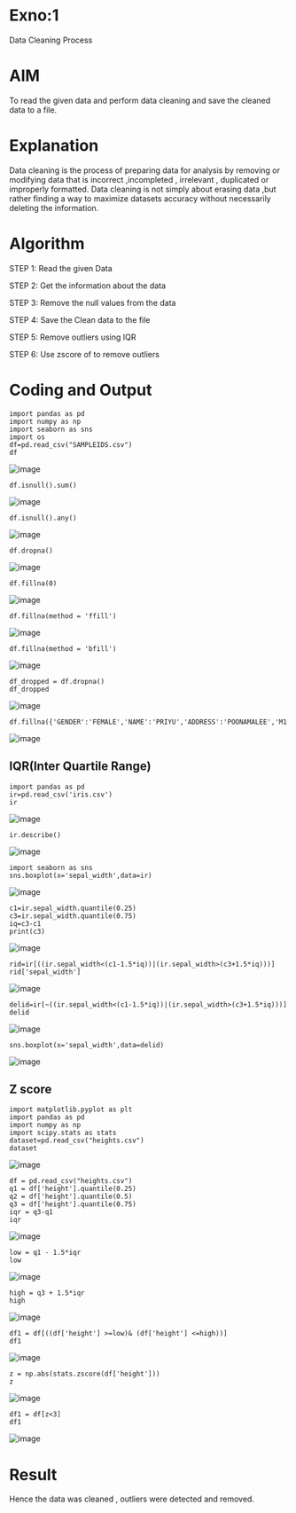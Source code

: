 # Exno:1
Data Cleaning Process

# AIM
To read the given data and perform data cleaning and save the cleaned data to a file.

# Explanation
Data cleaning is the process of preparing data for analysis by removing or modifying data that is incorrect ,incompleted , irrelevant , duplicated or improperly formatted. Data cleaning is not simply about erasing data ,but rather finding a way to maximize datasets accuracy without necessarily deleting the information.

# Algorithm
STEP 1: Read the given Data

STEP 2: Get the information about the data

STEP 3: Remove the null values from the data

STEP 4: Save the Clean data to the file

STEP 5: Remove outliers using IQR

STEP 6: Use zscore of to remove outliers

# Coding and Output
```
import pandas as pd
import numpy as np
import seaborn as sns
import os 
df=pd.read_csv("SAMPLEIDS.csv")
df
```
![image](https://github.com/Krishnakanth23006762/exno1/assets/138849446/f69feace-4bb9-461a-b4a8-d6c7e8fc2f02)
```
df.isnull().sum()
```
![image](https://github.com/Krishnakanth23006762/exno1/assets/138849446/682177ed-babf-4708-81e4-848eb1f865df)
```
df.isnull().any()
```
![image](https://github.com/Krishnakanth23006762/exno1/assets/138849446/72f3d5b5-cfef-4f0e-ba28-c8de2311f935)

```
df.dropna()
```
![image](https://github.com/Krishnakanth23006762/exno1/assets/138849446/bbf5fb0c-6dbc-4780-8650-bbdb545d07fd)

```
df.fillna(0)
```
![image](https://github.com/Krishnakanth23006762/exno1/assets/138849446/8885fb6f-904f-445d-a818-ed48d92717ac)

```
df.fillna(method = 'ffill')
```
![image](https://github.com/Krishnakanth23006762/exno1/assets/138849446/f64d4820-2f5a-4c74-9aa5-0cb78e4b97e1)

```
df.fillna(method = 'bfill')
```
![image](https://github.com/Krishnakanth23006762/exno1/assets/138849446/999dd847-8717-4da3-b312-43e52cb97452)
```
df_dropped = df.dropna()
df_dropped
```
![image](https://github.com/Krishnakanth23006762/exno1/assets/138849446/036bbc68-a392-4df6-9100-cfe9139d6bc4)
```
df.fillna({'GENDER':'FEMALE','NAME':'PRIYU','ADDRESS':'POONAMALEE','M1':98,'M2':87,'M3':76,'M4':92,'TOTAL':305,'AVG':89.999999})
```
![image](https://github.com/Krishnakanth23006762/exno1/assets/138849446/6d95e76b-1f74-4db1-b821-0959824f53e0)
## IQR(Inter Quartile Range)
```
import pandas as pd
ir=pd.read_csv('iris.csv')
ir
```
![image](https://github.com/Krishnakanth23006762/exno1/assets/138849446/69f1784b-b513-42df-93b6-235e4187fb22)
```
ir.describe()
```
![image](https://github.com/Krishnakanth23006762/exno1/assets/138849446/57db5087-81f7-4ff7-89fe-688827f1cb3d)
```
import seaborn as sns
sns.boxplot(x='sepal_width',data=ir)
```
![image](https://github.com/Krishnakanth23006762/exno1/assets/138849446/44d569b2-c7ba-41f1-ae06-51d28390d6f0)
```
c1=ir.sepal_width.quantile(0.25)
c3=ir.sepal_width.quantile(0.75)
iq=c3-c1
print(c3)
```
![image](https://github.com/Krishnakanth23006762/exno1/assets/138849446/2b825d4e-392b-43ac-b676-fb801d1979f5)
```
rid=ir[((ir.sepal_width<(c1-1.5*iq))|(ir.sepal_width>(c3+1.5*iq)))]
rid['sepal_width']
```
![image](https://github.com/Krishnakanth23006762/exno1/assets/138849446/f06614a0-6812-4b48-b848-2e350d3e6492)
```
delid=ir[~((ir.sepal_width<(c1-1.5*iq))|(ir.sepal_width>(c3+1.5*iq)))]
delid
```
![image](https://github.com/Krishnakanth23006762/exno1/assets/138849446/35f04aee-260e-49f4-b29f-963628ad4a5a)
```
sns.boxplot(x='sepal_width',data=delid)
```
![image](https://github.com/Krishnakanth23006762/exno1/assets/138849446/75263bdb-7e10-4a6b-8319-b1da62a9f33e)
## Z score
```
import matplotlib.pyplot as plt
import pandas as pd
import numpy as np
import scipy.stats as stats
dataset=pd.read_csv("heights.csv")
dataset
```
![image](https://github.com/Krishnakanth23006762/exno1/assets/138849446/f61ff672-64dd-4388-b053-b322a36d19df)

```
df = pd.read_csv("heights.csv")
q1 = df['height'].quantile(0.25)
q2 = df['height'].quantile(0.5)
q3 = df['height'].quantile(0.75)
iqr = q3-q1
iqr
```
![image](https://github.com/Krishnakanth23006762/exno1/assets/138849446/a3351300-70e0-463b-b92f-67b10512b647)
```
low = q1 - 1.5*iqr
low
```
![image](https://github.com/Krishnakanth23006762/exno1/assets/138849446/09dc59ba-f144-4dcf-87db-ccdaf6ad7475)
```
high = q3 + 1.5*iqr
high
```
![image](https://github.com/Krishnakanth23006762/exno1/assets/138849446/0e3ac46f-4ac1-402f-ae1e-1d9a4d0a2ae9)
```
df1 = df[((df['height'] >=low)& (df['height'] <=high))]
df1
```
![image](https://github.com/Krishnakanth23006762/exno1/assets/138849446/1babf866-8614-4e31-b6bb-dc24926cadb6)
```
z = np.abs(stats.zscore(df['height']))
z
```
![image](https://github.com/Krishnakanth23006762/exno1/assets/138849446/0d5b57eb-50e5-46cd-93e2-6b1a296f9f90)
```
df1 = df[z<3]
df1
```
![image](https://github.com/Krishnakanth23006762/exno1/assets/138849446/051c65fd-3c1c-4931-877f-e18dd7b798cf)

# Result
Hence the data was cleaned , outliers were detected and removed.          
